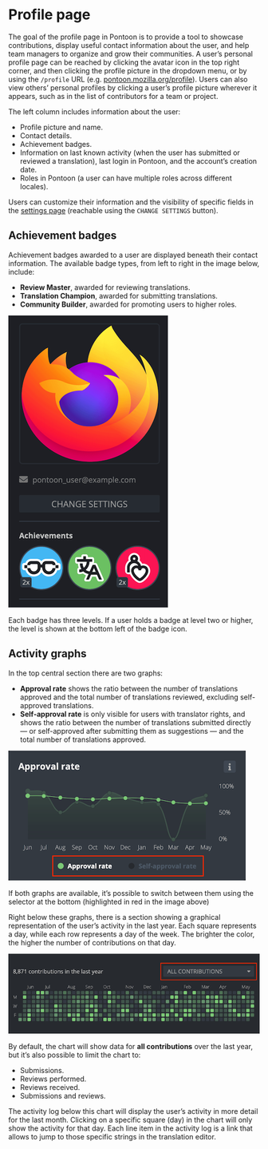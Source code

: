 # Profile page

The goal of the profile page in Pontoon is to provide a tool to showcase contributions, display useful contact information about the user, and help team managers to organize and grow their communities. A user’s personal profile page can be reached by clicking the avatar icon in the top right corner, and then clicking the profile picture in the dropdown menu, or by using the `/profile` URL (e.g. [pontoon.mozilla.org/profile](https://pontoon.mozilla.org/profile)). Users can also view others’ personal profiles by clicking a user’s profile picture wherever it appears, such as in the list of contributors for a team or project.

The left column includes information about the user:
* Profile picture and name.
* Contact details.
* Achievement badges.
* Information on last known activity (when the user has submitted or reviewed a translation), last login in Pontoon, and the account’s creation date.
* Roles in Pontoon (a user can have multiple roles across different locales).

Users can customize their information and the visibility of specific fields in the [settings page](users.md#user-settings) (reachable using the `CHANGE SETTINGS` button).

## Achievement badges

Achievement badges awarded to a user are displayed beneath their contact information. The available badge types, from left to right in the image below, include:
* **Review Master**, awarded for reviewing translations.
* **Translation Champion**, awarded for submitting translations.
* **Community Builder**, awarded for promoting users to higher roles.

![Achievement badges](../../assets/images/pontoon/profile/badges.png "Screenshot of all possible achievement badges")

Each badge has three levels. If a user holds a badge at level two or higher, the level is shown at the bottom left of the badge icon.

## Activity graphs

In the top central section there are two graphs:
* **Approval rate** shows the ratio between the number of translations approved and the total number of translations reviewed, excluding self-approved translations.
* **Self-approval rate** is only visible for users with translator rights, and shows the ratio between the number of translations submitted directly — or self-approved after submitting them as suggestions — and the total number of translations approved.

![Approval rate graph](../../assets/images/pontoon/profile/approval_graph.png "Screenshot of the approval rate graph")

If both graphs are available, it’s possible to switch between them using the selector at the bottom (highlighted in red in the image above)

Right below these graphs, there is a section showing a graphical representation of the user’s activity in the last year. Each square represents a day, while each row represents a day of the week. The brighter the color, the higher the number of contributions on that day.

![Activity graph](../../assets/images/pontoon/profile/activity_graph.png "Screenshot of the activity graph")

By default, the chart will show data for **all contributions** over the last year, but it’s also possible to limit the chart to:
* Submissions.
* Reviews performed.
* Reviews received.
* Submissions and reviews.

The activity log below this chart will display the user’s activity in more detail for the last month. Clicking on a specific square (day) in the chart will only show the activity for that day. Each line item in the activity log is a link that allows to jump to those specific strings in the translation editor.
